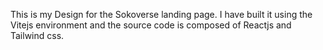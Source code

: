 This is my Design for the Sokoverse landing page. I have built it using the Vitejs environment and the source code is composed of Reactjs and Tailwind css.